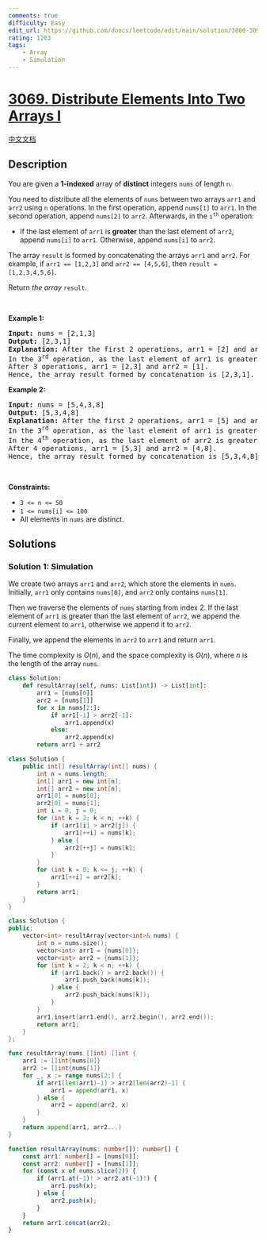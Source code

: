 ```yaml
---
comments: true
difficulty: Easy
edit_url: https://github.com/doocs/leetcode/edit/main/solution/3000-3099/3069.Distribute%20Elements%20Into%20Two%20Arrays%20I/README_EN.md
rating: 1203
tags:
    - Array
    - Simulation
---
```


# [3069. Distribute Elements Into Two Arrays I](https://leetcode.com/problems/distribute-elements-into-two-arrays-i)

[中文文档](/solution/3000-3099/3069.Distribute%20Elements%20Into%20Two%20Arrays%20I/README.md)

## Description

<p>You are given a <strong>1-indexed</strong> array of <strong>distinct</strong> integers <code>nums</code> of length <code>n</code>.</p>

<p>You need to distribute all the elements of <code>nums</code> between two arrays <code>arr1</code> and <code>arr2</code> using <code>n</code> operations. In the first operation, append <code>nums[1]</code> to <code>arr1</code>. In the second operation, append <code>nums[2]</code> to <code>arr2</code>. Afterwards, in the <code>i<sup>th</sup></code> operation:</p>

<ul>
	<li>If the last element of <code>arr1</code> is<strong> greater</strong> than the last element of <code>arr2</code>, append <code>nums[i]</code> to <code>arr1</code>. Otherwise, append <code>nums[i]</code> to <code>arr2</code>.</li>
</ul>

<p>The array <code>result</code> is formed by concatenating the arrays <code>arr1</code> and <code>arr2</code>. For example, if <code>arr1 == [1,2,3]</code> and <code>arr2 == [4,5,6]</code>, then <code>result = [1,2,3,4,5,6]</code>.</p>

<p>Return <em>the array</em> <code>result</code>.</p>

<p>&nbsp;</p>
<p><strong class="example">Example 1:</strong></p>

<pre>
<strong>Input:</strong> nums = [2,1,3]
<strong>Output:</strong> [2,3,1]
<strong>Explanation:</strong> After the first 2 operations, arr1 = [2] and arr2 = [1].
In the 3<sup>rd</sup> operation, as the last element of arr1 is greater than the last element of arr2 (2 &gt; 1), append nums[3] to arr1.
After 3 operations, arr1 = [2,3] and arr2 = [1].
Hence, the array result formed by concatenation is [2,3,1].
</pre>

<p><strong class="example">Example 2:</strong></p>

<pre>
<strong>Input:</strong> nums = [5,4,3,8]
<strong>Output:</strong> [5,3,4,8]
<strong>Explanation:</strong> After the first 2 operations, arr1 = [5] and arr2 = [4].
In the 3<sup>rd</sup> operation, as the last element of arr1 is greater than the last element of arr2 (5 &gt; 4), append nums[3] to arr1, hence arr1 becomes [5,3].
In the 4<sup>th</sup> operation, as the last element of arr2 is greater than the last element of arr1 (4 &gt; 3), append nums[4] to arr2, hence arr2 becomes [4,8].
After 4 operations, arr1 = [5,3] and arr2 = [4,8].
Hence, the array result formed by concatenation is [5,3,4,8].
</pre>

<p>&nbsp;</p>
<p><strong>Constraints:</strong></p>

<ul>
	<li><code>3 &lt;= n &lt;= 50</code></li>
	<li><code>1 &lt;= nums[i] &lt;= 100</code></li>
	<li>All elements in <code>nums</code> are distinct.</li>
</ul>

## Solutions

### Solution 1: Simulation

We create two arrays `arr1` and `arr2`, which store the elements in `nums`. Initially, `arr1` only contains `nums[0]`, and `arr2` only contains `nums[1]`.

Then we traverse the elements of `nums` starting from index 2. If the last element of `arr1` is greater than the last element of `arr2`, we append the current element to `arr1`, otherwise we append it to `arr2`.

Finally, we append the elements in `arr2` to `arr1` and return `arr1`.

The time complexity is $O(n)$, and the space complexity is $O(n)$, where $n$ is the length of the array `nums`.

<!-- tabs:start -->

```python
class Solution:
    def resultArray(self, nums: List[int]) -> List[int]:
        arr1 = [nums[0]]
        arr2 = [nums[1]]
        for x in nums[2:]:
            if arr1[-1] > arr2[-1]:
                arr1.append(x)
            else:
                arr2.append(x)
        return arr1 + arr2
```

```java
class Solution {
    public int[] resultArray(int[] nums) {
        int n = nums.length;
        int[] arr1 = new int[n];
        int[] arr2 = new int[n];
        arr1[0] = nums[0];
        arr2[0] = nums[1];
        int i = 0, j = 0;
        for (int k = 2; k < n; ++k) {
            if (arr1[i] > arr2[j]) {
                arr1[++i] = nums[k];
            } else {
                arr2[++j] = nums[k];
            }
        }
        for (int k = 0; k <= j; ++k) {
            arr1[++i] = arr2[k];
        }
        return arr1;
    }
}
```

```cpp
class Solution {
public:
    vector<int> resultArray(vector<int>& nums) {
        int n = nums.size();
        vector<int> arr1 = {nums[0]};
        vector<int> arr2 = {nums[1]};
        for (int k = 2; k < n; ++k) {
            if (arr1.back() > arr2.back()) {
                arr1.push_back(nums[k]);
            } else {
                arr2.push_back(nums[k]);
            }
        }
        arr1.insert(arr1.end(), arr2.begin(), arr2.end());
        return arr1;
    }
};
```

```go
func resultArray(nums []int) []int {
	arr1 := []int{nums[0]}
	arr2 := []int{nums[1]}
	for _, x := range nums[2:] {
		if arr1[len(arr1)-1] > arr2[len(arr2)-1] {
			arr1 = append(arr1, x)
		} else {
			arr2 = append(arr2, x)
		}
	}
	return append(arr1, arr2...)
}
```

```ts
function resultArray(nums: number[]): number[] {
    const arr1: number[] = [nums[0]];
    const arr2: number[] = [nums[1]];
    for (const x of nums.slice(2)) {
        if (arr1.at(-1)! > arr2.at(-1)!) {
            arr1.push(x);
        } else {
            arr2.push(x);
        }
    }
    return arr1.concat(arr2);
}
```

<!-- tabs:end -->

<!-- end -->
